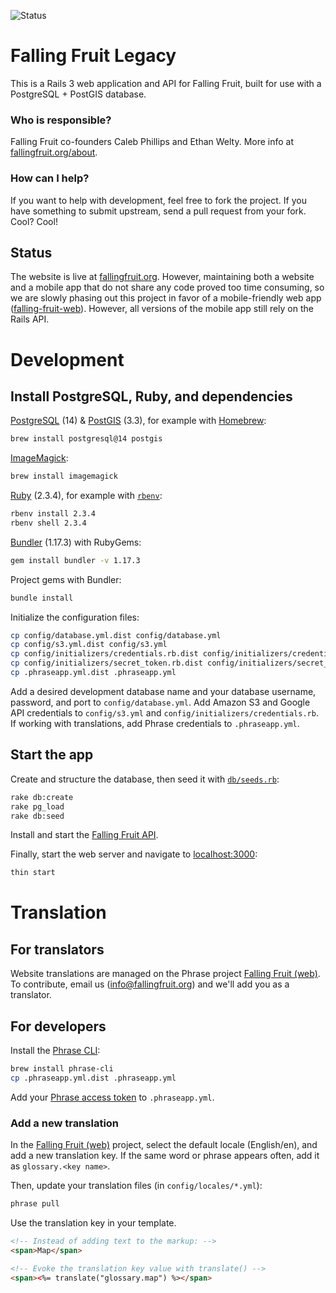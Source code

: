 ![Status](https://img.shields.io/badge/Status-Inactively%20maintained-yellowgreen.svg?style=flat-square)

Falling Fruit Legacy
====================

This is a Rails 3 web application and API for Falling Fruit, built for use with a PostgreSQL + PostGIS database.

### Who is responsible?

Falling Fruit co-founders Caleb Phillips and Ethan Welty. More info at [fallingfruit.org/about](http://fallingfruit.org/about).

### How can I help?

If you want to help with development, feel free to fork the project. If you have something to submit upstream, send a pull request from your fork. Cool? Cool!

## Status

The website is live at [fallingfruit.org](https://fallingfruit.org). However, maintaining both a website and a mobile app that do not share any code proved too time consuming, so we are slowly phasing out this project in favor of a mobile-friendly web app ([falling-fruit-web](https://github.com/falling-fruit/falling-fruit-web)). However, all versions of the mobile app still rely on the Rails API.

# Development

## Install PostgreSQL, Ruby, and dependencies

[PostgreSQL](https://www.postgresql.org/download) (14) & [PostGIS](https://postgis.net/install) (3.3), for example with [Homebrew](https://brew.sh):

```sh
brew install postgresql@14 postgis
```

[ImageMagick](https://imagemagick.org/script/download.php):

```sh
brew install imagemagick
```

[Ruby](https://www.ruby-lang.org/en/documentation/installation) (2.3.4), for example with [`rbenv`](https://github.com/rbenv/rbenv#installation):

```sh
rbenv install 2.3.4
rbenv shell 2.3.4
```

[Bundler](https://bundler.io) (1.17.3) with RubyGems:

```sh
gem install bundler -v 1.17.3
```

Project gems with Bundler:

```sh
bundle install
```

Initialize the configuration files:

```sh
cp config/database.yml.dist config/database.yml
cp config/s3.yml.dist config/s3.yml
cp config/initializers/credentials.rb.dist config/initializers/credentials.rb
cp config/initializers/secret_token.rb.dist config/initializers/secret_token.rb
cp .phraseapp.yml.dist .phraseapp.yml
```

Add a desired development database name and your database username, password, and port to `config/database.yml`.
Add Amazon S3 and Google API credentials to `config/s3.yml` and `config/initializers/credentials.rb`.
If working with translations, add Phrase credentials to `.phraseapp.yml`.

## Start the app

Create and structure the database, then seed it with [`db/seeds.rb`](db/seeds.rb):

```sh
rake db:create
rake pg_load
rake db:seed
```

Install and start the [Falling Fruit API](https://github.com/falling-fruit/falling-fruit-api).

Finally, start the web server and navigate to [localhost:3000](http://localhost:3000):

```sh
thin start
```

# Translation

## For translators

Website translations are managed on the Phrase project [Falling Fruit (web)](https://app.phrase.com/accounts/falling-fruit/projects/falling-fruit-web).
To contribute, email us ([info@fallingfruit.org](mailto:info@fallingfruit.org)) and we'll add you as a translator.

## For developers

Install the [Phrase CLI](https://support.phrase.com/hc/en-us/articles/5784093863964-CLI-Installation-Strings-):

```sh
brew install phrase-cli
cp .phraseapp.yml.dist .phraseapp.yml
```

Add your [Phrase access token](https://app.phrase.com/settings/oauth_access_tokens) to `.phraseapp.yml`.

### Add a new translation

In the [Falling Fruit (web)](https://app.phrase.com/accounts/falling-fruit/projects/falling-fruit-web)
project, select the default locale (English/en), and add a new translation key.
If the same word or phrase appears often, add it as `glossary.<key name>`.

Then, update your translation files (in `config/locales/*.yml`):

```sh
phrase pull
```

Use the translation key in your template.

```html
<!-- Instead of adding text to the markup: -->
<span>Map</span>

<!-- Evoke the translation key value with translate() -->
<span><%= translate("glossary.map") %></span>
```
